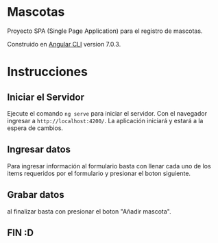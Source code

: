 # Mascotas

Proyecto SPA (Single Page Application) para el registro de mascotas.

Construido en [Angular CLI](https://github.com/angular/angular-cli) version 7.0.3.

# Instrucciones

## Iniciar el Servidor

Ejecute el comando `ng serve` para iniciar el servidor. Con el navegador ingresar a `http://localhost:4200/`. La aplicación iniciará y estará a la espera de cambios.

## Ingresar datos

Para ingresar información al formulario basta con llenar cada uno de los items requeridos por el formulario y presionar el boton siguiente.

## Grabar datos

al finalizar basta con presionar el boton "Añadir mascota".

## FIN :D
